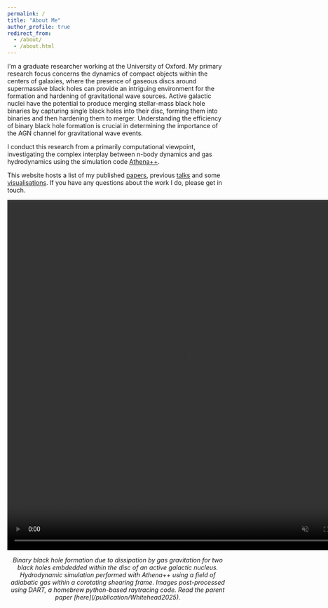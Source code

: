 ```yaml
---
permalink: /
title: "About Me"
author_profile: true
redirect_from: 
  - /about/
  - /about.html
---
```


I'm a graduate researcher working at the University of Oxford. My primary research focus concerns the dynamics of compact objects within the centers of galaxies, where the presence of gaseous discs around supermassive black holes can provide an intriguing environment for the formation and hardening of gravitational wave sources. Active galactic nuclei have the potential to produce merging stellar-mass black hole binaries by capturing single black holes into their disc, forming them into binaries and then hardening them to merger. Understanding the efficiency of binary black hole formation is crucial in determining the importance of the AGN channel for gravitational wave events.

I conduct this research from a primarily computational viewpoint, investigating the complex interplay between n-body dynamics and gas hydrodynamics using the simulation code [Athena++](https://github.com/PrincetonUniversity/athena).

This website hosts a list of my published [papers](/publications/), previous [talks](/talks/) and some [visualisations](/visuals/). If you have any questions about the work I do, please get in touch. 

<video width="800" height="800" controls loop="" muted= "" autoplay ="">
    <source src="http://hwhitehead.github.io/images/bbh_anim.mp4">
</video>

<p align="center"">
  <em>Binary black hole formation due to dissipation by gas gravitation for two black holes embdedded within the disc of an active galactic nucleus. Hydrodynamic simulation performed with Athena++ using a field of adiabatic gas within a corotating shearing frame. Images post-processed using DART, a homebrew python-based raytracing code. Read the parent paper [here](/publication/Whitehead2025). </em>
</p>
